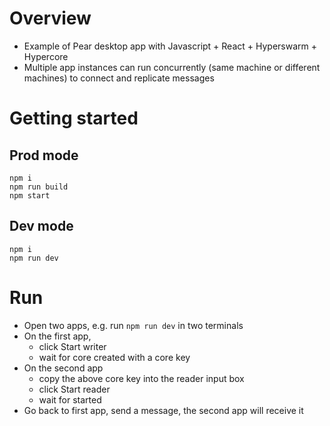 # Overview
- Example of Pear desktop app with Javascript + React + Hyperswarm + Hypercore
- Multiple app instances can run concurrently (same machine or different machines) 
to connect and replicate messages

# Getting started
## Prod mode
```shell
npm i
npm run build
npm start
```

## Dev mode
```shell
npm i
npm run dev
```

# Run
- Open two apps, e.g. run `npm run dev` in two terminals
- On the first app, 
  - click Start writer
  - wait for core created with a core key
- On the second app
  - copy the above core key into the reader input box
  - click Start reader
  - wait for started
- Go back to first app, send a message, the second app will receive it
